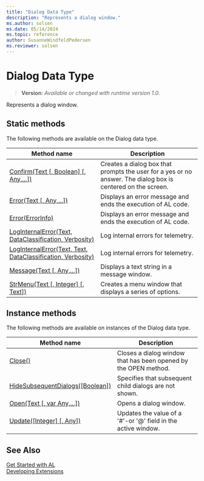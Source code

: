 ```yaml
---
title: "Dialog Data Type"
description: "Represents a dialog window."
ms.author: solsen
ms.date: 05/14/2024
ms.topic: reference
author: SusanneWindfeldPedersen
ms.reviewer: solsen
---
```

[//]: # (START>DO_NOT_EDIT)
[//]: # (IMPORTANT:Do not edit any of the content between here and the END>DO_NOT_EDIT.)
[//]: # (Any modifications should be made in the .xml files in the ModernDev repo.)
# Dialog Data Type
> **Version**: _Available or changed with runtime version 1.0._

Represents a dialog window.


## Static methods
The following methods are available on the Dialog data type.


|Method name|Description|
|-----------|-----------|
|[Confirm(Text [, Boolean] [, Any,...])](dialog-confirm-method.md)|Creates a dialog box that prompts the user for a yes or no answer. The dialog box is centered on the screen.|
|[Error(Text [, Any,...])](dialog-error-string-joker-method.md)|Displays an error message and ends the execution of AL code.|
|[Error(ErrorInfo)](dialog-error-errorinfo-method.md)|Displays an error message and ends the execution of AL code.|
|[LogInternalError(Text, DataClassification, Verbosity)](dialog-loginternalerror-string-dataclassification-verbosity-method.md)|Log internal errors for telemetry.|
|[LogInternalError(Text, Text, DataClassification, Verbosity)](dialog-loginternalerror-string-string-dataclassification-verbosity-method.md)|Log internal errors for telemetry.|
|[Message(Text [, Any,...])](dialog-message-method.md)|Displays a text string in a message window.|
|[StrMenu(Text [, Integer] [, Text])](dialog-strmenu-method.md)|Creates a menu window that displays a series of options.|

## Instance methods
The following methods are available on instances of the Dialog data type.

|Method name|Description|
|-----------|-----------|
|[Close()](dialog-close-method.md)|Closes a dialog window that has been opened by the OPEN method.|
|[HideSubsequentDialogs([Boolean])](dialog-hidesubsequentdialogs-method.md)|Specifies that subsequent child dialogs are not shown.|
|[Open(Text [, var Any,...])](dialog-open-method.md)|Opens a dialog window.|
|[Update([Integer] [, Any])](dialog-update-method.md)|Updates the value of a '#'-or '@' field in the active window.|

[//]: # (IMPORTANT: END>DO_NOT_EDIT)
## See Also
[Get Started with AL](../../devenv-get-started.md)  
[Developing Extensions](../../devenv-dev-overview.md)  